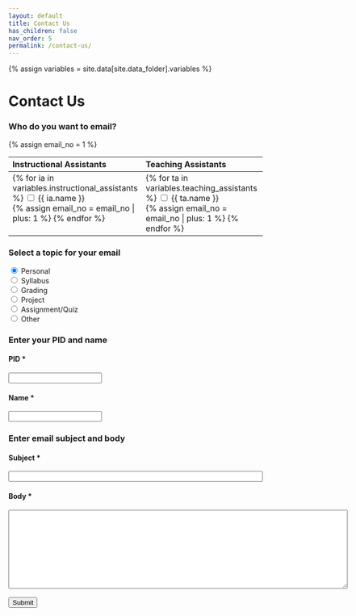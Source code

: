 ```yaml
---
layout: default
title: Contact Us
has_children: false
nav_order: 5
permalink: /contact-us/
---
```


{% assign variables = site.data[site.data_folder].variables %}

# Contact Us

<!-- {: .warning }
Please **do not email staff about waitlist issues**. Please submit your queries to [{{ variables.cogsadvising }}](mailto:{{ variables.cogsadvising }}) -->

<div>
<h3> Who do you want to email? </h3>
{% assign email_no = 1 %}
<table style="table-layout: fixed; text-align: left; width: 100%; vertical-align: top; border-collapse: collapse;">
<colspan>
<col style="width: 33%;">
<col style="width: 34%;">
<col style="width: 33%;">
</colspan>
<thead>
<tr class="header">
<th> Instructional Assistants </th>
<th> Teaching Assistants </th>
<th> Instructor </th>
</tr>
</thead>
<tbody>
<tr>
<td style="vertical-align: top"> {% for ia in variables.instructional_assistants %} <input type="checkbox" id="email{{ email_no }}" name="email{{ email_no }}" value="{{ ia.email }}"> <label for="email{{ email_no }}"> {{ ia.name }} </label> <br/> {% assign email_no = email_no | plus: 1 %} {% endfor %} </td>
<td style="vertical-align: top"> {% for ta in variables.teaching_assistants %} <input type="checkbox" id="email{{ email_no }}" name="email{{ email_no }}" value="{{ ta.email }}"> <label for="email{{ email_no }}"> {{ ta.name }} </label> <br/> {% assign email_no = email_no | plus: 1 %}  {% endfor %}</td>
<td style="vertical-align: top"> <input type="checkbox" id="email{{ email_no }}" name="email{{ email_no }}" value="{{ variables.instructor.email }}"> <label for="email{{ email_no }}"> {{ variables.instructor.name }} </label> </td>
</tr>
</tbody>
</table>
<h3> Select a topic for your email </h3>
<input type="radio" id="personal" name="topic" value="Personal" checked>
<label for="personal">Personal</label> <br/>
<input type="radio" id="syllabus" name="topic" value="Syllabus">
<label for="syllabus">Syllabus</label> <br/>
<input type="radio" id="grading" name="topic" value="Grading">
<label for="grading">Grading</label> <br/>
<input type="radio" id="project" name="topic" value="Project">
<label for="project">Project</label> <br/>
<input type="radio" id="assgquiz" name="topic" value="Assg/Quiz">
<label for="assgquiz">Assignment/Quiz</label> <br/>
<input type="radio" id="other" name="topic" value="Other">
<label for="other">Other</label>
<h3> Enter your PID and name </h3>
<label for="pid"><h4>PID *</h4></label>
<input type="text" name="pid" value="" required>
<label for="name"><h4>Name *</h4></label>
<input type="text" name="name" value="" required>
<h3> Enter email subject and body </h3>
<label for="subject"><h4>Subject *</h4></label>
<input style="width:100%;" type="text" id="subject" value="" required>
<label for="body"><h4>Body *</h4></label>
<textarea name="body" rows="10" cols="81" value="" required></textarea> <br/> <br/>
<input type="button" value="Submit" onclick="mail(this.parentNode)">
</div>

<script language="javascript">
function mail(form) {
    var inputs = form.getElementsByTagName("input");
    var emails = [];
    var pid = inputs["pid"].value;
    var name = inputs["name"].value;
    var subject = "[DSC100]" + "[";
    for (var i = 0; i < inputs.length; i++) {
        if (inputs[i].type == "checkbox" && inputs[i].checked) {
            emails.push(inputs[i].value);
        }
        if (inputs[i].type == "radio" && inputs[i].checked) {
            subject += inputs[i].value + "] ";
        }
    }
    subject += inputs["subject"].value;
    var body = "PID: " + pid + "\nName: " + name + "\n\n" + form.getElementsByTagName("textarea")[0].value;
    var url = "mailto:" + emails.join(",") + "?subject=" + subject + "&body=" + body;
    window.location.href = encodeURI(url);
}
</script>
